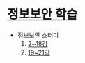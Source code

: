 # [정보보안 학습]( https://www.algisa.com/movieLectureInfo/lectureDetail.html?subNo=6 )
   
* 정보보안 스터디
	1. [2~18강](https://github.com/seuhong98/Study/blob/main/%EC%A0%95%EB%B3%B4%EB%B3%B4%EC%95%88%EA%B8%B0%EC%82%AC/2022-11/README.md)
	2. [19~21강](https://github.com/seuhong98/Study/blob/main/%EC%A0%95%EB%B3%B4%EB%B3%B4%EC%95%88%EA%B8%B0%EC%82%AC/2022-12-20/README.md)

